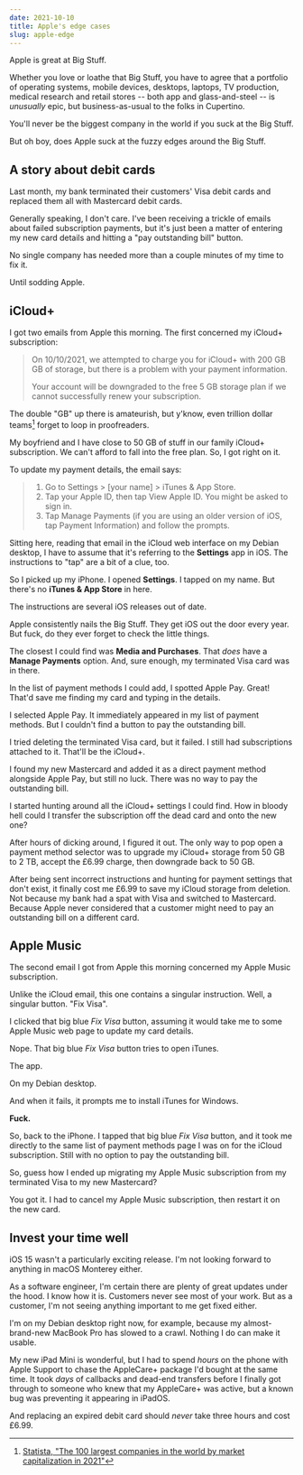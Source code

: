 ```yaml
---
date: 2021-10-10
title: Apple's edge cases
slug: apple-edge
---
```


Apple is great at Big Stuff.

Whether you love or loathe that Big Stuff, you have to agree that a portfolio of operating systems, mobile devices, desktops, laptops, TV production, medical research and retail stores -- both app and glass-and-steel -- is _unusually_ epic, but business-as-usual to the folks in Cupertino.

You'll never be the biggest company in the world if you suck at the Big Stuff.

But oh boy, does Apple suck at the fuzzy edges around the Big Stuff.

<!--more-->

## A story about debit cards

Last month, my bank terminated their customers' Visa debit cards and replaced them all with Mastercard debit cards.

Generally speaking, I don't care. I've been receiving a trickle of emails about failed subscription payments, but it's just been a matter of entering my new card details and hitting a "pay outstanding bill" button.

No single company has needed more than a couple minutes of my time to fix it.

Until sodding Apple.

## iCloud+

I got two emails from Apple this morning. The first concerned my iCloud+ subscription:

> On 10/10/2021, we attempted to charge you for iCloud+ with 200 GB GB of storage, but there is a problem with your payment information.
>
> Your account will be downgraded to the free 5 GB storage plan if we cannot successfully renew your subscription.

The double "GB" up there is amateurish, but y'know, even trillion dollar teams[^biggest] forget to loop in proofreaders.

[^biggest]: [Statista, "The 100 largest companies in the world by market capitalization in 2021"](https://www.statista.com/statistics/263264/top-companies-in-the-world-by-market-capitalization/)

My boyfriend and I have close to 50 GB of stuff in our family iCloud+ subscription. We can't afford to fall into the free plan. So, I got right on it.

To update my payment details, the email says:

> 1. Go to Settings > [your name] > iTunes & App Store.
> 2. Tap your Apple ID, then tap View Apple ID. You might be asked to sign in.
> 3. Tap Manage Payments (if you are using an older version of iOS, tap Payment Information) and follow the prompts.

Sitting here, reading that email in the iCloud web interface on my Debian desktop, I have to assume that it's referring to the **Settings** app in iOS. The instructions to "tap" are a bit of a clue, too.

So I picked up my iPhone. I opened **Settings**. I tapped on my name. But there's no **iTunes & App Store** in here.

The instructions are several iOS releases out of date.

Apple consistently nails the Big Stuff. They get iOS out the door every year. But fuck, do they ever forget to check the little things.

The closest I could find was **Media and Purchases**. That _does_ have a **Manage Payments** option. And, sure enough, my terminated Visa card was in there.

In the list of payment methods I could add, I spotted Apple Pay. Great! That'd save me finding my card and typing in the details.

I selected Apple Pay. It immediately appeared in my list of payment methods. But I couldn't find a button to pay the outstanding bill.

I tried deleting the terminated Visa card, but it failed. I still had subscriptions attached to it. That'll be the iCloud+.

I found my new Mastercard and added it as a direct payment method alongside Apple Pay, but still no luck. There was no way to pay the outstanding bill.

I started hunting around all the iCloud+ settings I could find. How in bloody hell could I transfer the subscription off the dead card and onto the new one?

After hours of dicking around, I figured it out. The only way to pop open a payment method selector was to upgrade my iCloud+ storage from 50 GB to 2 TB, accept the £6.99 charge, then downgrade back to 50 GB.

After being sent incorrect instructions and hunting for payment settings that don't exist, it finally cost me £6.99 to save my iCloud storage from deletion. Not because my bank had a spat with Visa and switched to Mastercard. Because Apple never considered that a customer might need to pay an outstanding bill on a different card.

## Apple Music

The second email I got from Apple this morning concerned my Apple Music subscription.

Unlike the iCloud email, this one contains a singular instruction. Well, a singular button. "Fix Visa".

I clicked that big blue _Fix Visa_ button, assuming it would take me to some Apple Music web page to update my card details.

Nope. That big blue _Fix Visa_ button tries to open iTunes.

The app.

On my Debian desktop.

And when it fails, it prompts me to install iTunes for Windows.

**Fuck.**

So, back to the iPhone. I tapped that big blue _Fix Visa_ button, and it took me directly to the same list of payment methods page I was on for the iCloud subscription. Still with no option to pay the outstanding bill.

So, guess how I ended up migrating my Apple Music subscription from my terminated Visa to my new Mastercard?

You got it. I had to cancel my Apple Music subscription, then restart it on the new card.

## Invest your time well

iOS 15 wasn't a particularly exciting release. I'm not looking forward to anything in macOS Monterey either.

As a software engineer, I'm certain there are plenty of great updates under the hood. I know how it is. Customers never see most of your work. But as a customer, I'm not seeing anything important to me get fixed either.

I'm on my Debian desktop right now, for example, because my almost-brand-new MacBook Pro has slowed to a crawl. Nothing I do can make it usable.

My new iPad Mini is wonderful, but I had to spend _hours_ on the phone with Apple Support to chase the AppleCare+ package I'd bought at the same time. It took _days_ of callbacks and dead-end transfers before I finally got through to someone who knew that my AppleCare+ was active, but a known bug was preventing it appearing in iPadOS.

And replacing an expired debit card should _never_ take three hours and cost £6.99.
